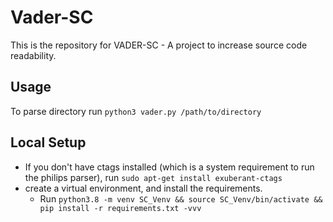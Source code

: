 # Vader-SC
This is the repository for VADER-SC - A project to increase source code readability. 

## Usage
To parse directory run ```python3 vader.py /path/to/directory```

## Local Setup 
* If you don't have ctags installed (which is a system requirement to run the philips parser), run ```sudo apt-get install exuberant-ctags```
* create a virtual environment, and install the requirements. 
  * Run ```python3.8 -m venv SC_Venv && source SC_Venv/bin/activate && pip install -r requirements.txt -vvv```     
